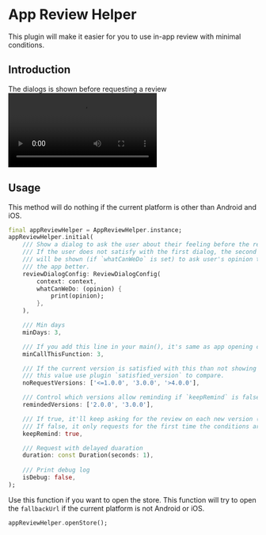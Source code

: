 # App Review Helper

This plugin will make it easier for you to use in-app review with minimal conditions.

## Introduction

The dialogs is shown before requesting a review
![Alt Text](https://raw.githubusercontent.com/vnniz/app_review_helper/main/assets/intro/ReviewHelperComment.webm)

## Usage

This method will do nothing if the current platform is other than Android and iOS.

``` dart
final appReviewHelper = AppReviewHelper.instance;
appReviewHelper.initial(
    /// Show a dialog to ask the user about their feeling before the review.
    /// If the user does not satisfy with the first dialog, the second dialog
    /// will be shown (if `whatCanWeDo` is set) to ask user's opinion to make
    /// the app better. 
    reviewDialogConfig: ReviewDialogConfig(
        context: context,
        whatCanWeDo: (opinion) {
            print(opinion);
        },
    ),

    /// Min days
    minDays: 3,

    /// If you add this line in your main(), it's same as app opening count
    minCallThisFunction: 3,

    /// If the current version is satisfied with this than not showing the request
    /// this value use plugin `satisfied_version` to compare.
    noRequestVersions: ['<=1.0.0', '3.0.0', '>4.0.0'],

    /// Control which versions allow reminding if `keepRemind` is false
    remindedVersions: ['2.0.0', '3.0.0'],

    /// If true, it'll keep asking for the review on each new version (and satisfy with all the above conditions).
    /// If false, it only requests for the first time the conditions are satisfied.
    keepRemind: true,

    /// Request with delayed duaration
    duration: const Duration(seconds: 1),
    
    /// Print debug log
    isDebug: false,
);
```

Use this function if you want to open the store. This function will try to open the `fallbackUrl` if the current platform is not Android or iOS.

``` dart
appReviewHelper.openStore();
```
